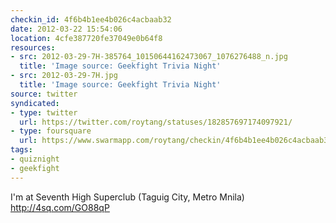 ```yaml
---
checkin_id: 4f6b4b1ee4b026c4acbaab32
date: 2012-03-22 15:54:06
location: 4cfe387720fe37049e0b64f8
resources:
- src: 2012-03-29-7H-385764_10150644162473067_1076276488_n.jpg
  title: 'Image source: Geekfight Trivia Night'
- src: 2012-03-29-7H.jpg
  title: 'Image source: Geekfight Trivia Night'
source: twitter
syndicated:
- type: twitter
  url: https://twitter.com/roytang/statuses/182857697174097921/
- type: foursquare
  url: https://www.swarmapp.com/roytang/checkin/4f6b4b1ee4b026c4acbaab32
tags:
- quiznight
- geekfight
---
```


I'm at Seventh High Superclub (Taguig City, Metro Mnila) http://4sq.com/GO88qP